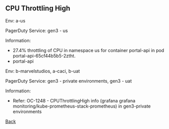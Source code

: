 ## CPU Throttling High

Env: a-us

PagerDuty Service: gen3 - us

Information:
- 27.4% throttling of CPU in namespace us for container portal-api in pod portal-api-65cf44b5b5-2ztht.
- portal-api

Env: b-marvelstudios, a-caci, b-uat

PagerDuty Service: gen3 - private environments, gen3 - uat

Information:
- Refer: OC-1248 - CPUThrottlingHigh info (grafana grafana monitoring/kube-prometheus-stack-prometheus) in gen3-private environments

[Back](/README.md)
